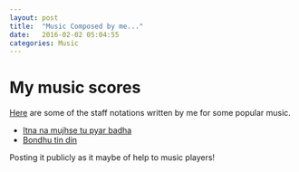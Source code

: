 ```yaml
---
layout: post
title:  "Music Composed by me..."
date:   2016-02-02 05:04:55
categories: Music
---
```


# My music scores
[Here](https://musescore.com/user/7300101) are some of the staff notations written by me for some popular music.

- [Itna na mujhse tu pyar badha](https://musescore.com/user/7300101/scores/1699896)
- [Bondhu tin din](https://musescore.com/user/7300101/scores/1700051)

Posting it publicly as it maybe of help to music players!


